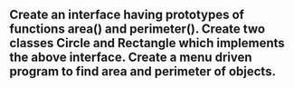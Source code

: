 ## Create an interface having prototypes of functions area() and perimeter(). Create two classes Circle and Rectangle which implements the above interface. Create a menu driven program to find area and perimeter of objects.
